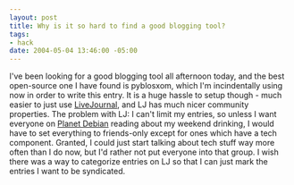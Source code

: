 ```yaml
--- 
layout: post
title: Why is it so hard to find a good blogging tool?
tags: 
- hack
date: 2004-05-04 13:46:00 -05:00
---
```

I've been looking for a good blogging tool all afternoon today, and the best open-source one I have found is pyblosxom, which I'm incindentally using now in order to write this entry.  It is a huge hassle to setup though - much easier to just use <a href="http://www.livejournal.com">LiveJournal</a>, and LJ has much nicer community properties.  The problem with LJ: I can't limit my entries, so unless I want everyone on <a href="http://planet.debian.net">Planet Debian</a> reading about my weekend drinking, I would have to set
everything to friends-only except for ones which have a tech component.  Granted, I could just start talking about tech stuff way more often than I do now, but I'd rather not put everyone into that group.   I wish there was a way to categorize entries on LJ so that I can just mark the entries I want to be syndicated.
